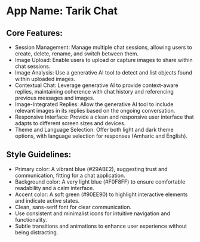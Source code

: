 # **App Name**: Tarik Chat

## Core Features:

- Session Management: Manage multiple chat sessions, allowing users to create, delete, rename, and switch between them.
- Image Upload: Enable users to upload or capture images to share within chat sessions.
- Image Analysis: Use a generative AI tool to detect and list objects found within uploaded images.
- Contextual Chat: Leverage generative AI to provide context-aware replies, maintaining coherence with chat history and referencing previous messages and images.
- Image-Integrated Replies: Allow the generative AI tool to include relevant images in its replies based on the ongoing conversation.
- Responsive Interface: Provide a clean and responsive user interface that adapts to different screen sizes and devices.
- Theme and Language Selection: Offer both light and dark theme options, with language selection for responses (Amharic and English).

## Style Guidelines:

- Primary color: A vibrant blue (#29ABE2), suggesting trust and communication, fitting for a chat application.
- Background color: A very light blue (#F0F8FF) to ensure comfortable readability and a calm interface.
- Accent color: A soft green (#90EE90) to highlight interactive elements and indicate active states.
- Clean, sans-serif font for clear communication.
- Use consistent and minimalist icons for intuitive navigation and functionality.
- Subtle transitions and animations to enhance user experience without being distracting.
